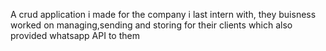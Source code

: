 A crud application i made for the company i last intern with, they buisness worked on managing,sending and storing for their clients which also provided whatsapp API to them 
